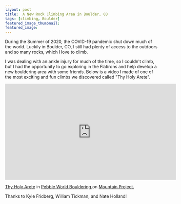 ```yaml
---
layout: post
title:  A New Rock Climbing Area in Boulder, CO
tags: [climbing, Boulder]
featured_image_thumbnail:
featured_image: 
---
```

During the Summer of 2020, the COVID-19 pandemic shut down much of the world. Luckily in Boulder, CO, I still had plenty of access to the outdoors and so many rocks, which I love to climb.

I was dealing with an ankle injury for much of the time, so I couldn't climb, but I had the opportunity to go exploring in the Flatirons and help develop a new bouldering area with some friends. Below is a video I made of one of the most exciting and fun climbs we discovered called "Thy Holy Arete".

<iframe width="560" height="315" src="https://www.youtube.com/embed/IvxekpPWXVQ" frameborder="0" allow="accelerometer; autoplay; clipboard-write; encrypted-media; gyroscope; picture-in-picture" allowfullscreen></iframe>

<p><a href="https://www.mountainproject.com/route/119683496/thy-holy-arete">Thy Holy Arete</a> in <a href="https://www.mountainproject.com/area/119675758/pebble-world"> Pebble World Bouldering </a> on <a href="https://www.mountainproject.com/"> Mountain Project.</a> </p>

Thanks to Kyle Fridberg, William Tickman, and Nate Holland!